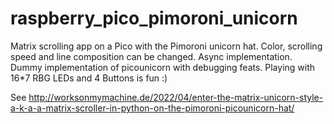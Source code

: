 # raspberry_pico_pimoroni_unicorn
Matrix scrolling app on a Pico with the Pimoroni unicorn hat. Color, scrolling speed and line composition can be changed. Async implementation. Dummy implementation of picounicorn with debugging feats. Playing with 16*7 RBG LEDs and 4 Buttons is fun :) 

See http://worksonmymachine.de/2022/04/enter-the-matrix-unicorn-style-a-k-a-a-matrix-scroller-in-python-on-the-pimoroni-picounicorn-hat/
